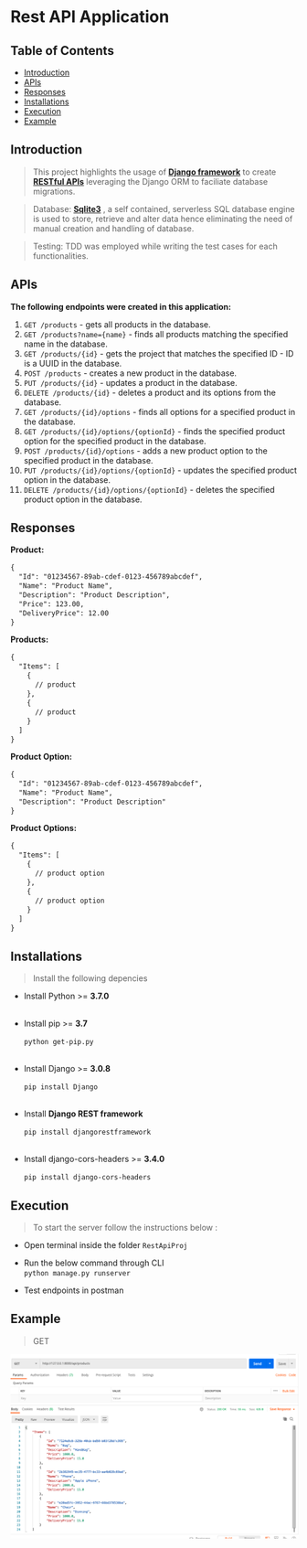 # Rest API Application

## Table of Contents

- [Introduction](#introduction)
- [APIs](#APIs)
- [Responses](#response)
- [Installations](#installations)
- [Execution](#execution)
- [Example](#example)



## Introduction

> This project highlights the usage of <a href="https://www.djangoproject.com/" target="_blank">**Django framework**</a> to create <a href="https://www.django-rest-framework.org/" target="_blank">**RESTful APIs**</a> leveraging the Django ORM to faciliate database migrations.

> Database: <a href="https://www.sqlite.org/index.html" target="_blank">**Sqlite3**</a> , a self contained, serverless SQL database engine is used to store, retrieve and alter data hence   eliminating the need of manual creation and handling of database.

> Testing: TDD was employed while writing the test cases for each functionalities.



## APIs
**The following endpoints were created in this application:**

1. `GET /products` - gets all products in the database.
2. `GET /products?name={name}` - finds all products matching the specified name in the database.
3. `GET /products/{id}` - gets the project that matches the specified ID - ID is a UUID in the database.
4. `POST /products` - creates a new product in the database.
5. `PUT /products/{id}` - updates a product in the database.
6. `DELETE /products/{id}` - deletes a product and its options from the database.
7. `GET /products/{id}/options` - finds all options for a specified product in the database.
8. `GET /products/{id}/options/{optionId}` - finds the specified product option for the specified product in the database.
9. `POST /products/{id}/options` - adds a new product option to the specified product in the database.
10. `PUT /products/{id}/options/{optionId}` - updates the specified product option in the database.
11. `DELETE /products/{id}/options/{optionId}` - deletes the specified product option in the database.




## Responses

**Product:**
```
{
  "Id": "01234567-89ab-cdef-0123-456789abcdef",
  "Name": "Product Name",
  "Description": "Product Description",
  "Price": 123.00,
  "DeliveryPrice": 12.00
}
```

**Products:**
```
{
  "Items": [
    {
      // product
    },
    {
      // product
    }
  ]
}
```

**Product Option:**
```
{
  "Id": "01234567-89ab-cdef-0123-456789abcdef",
  "Name": "Product Name",
  "Description": "Product Description"
}
```

**Product Options:**
```
{
  "Items": [
    {
      // product option
    },
    {
      // product option
    }
  ]
}
```



## Installations 

> Install the following depencies


- Install Python >= **3.7.0** </br></br>

- Install pip >= **3.7** 

    `python get-pip.py` </br></br>

- Install Django >= **3.0.8** 

    `pip install Django`</br></br>

- Install **Django REST framework** 

    `pip install djangorestframework`</br></br>

- Install django-cors-headers >= **3.4.0** 

    `pip install django-cors-headers`



## Execution

> To start the server follow the instructions below :

- Open terminal inside the folder `RestApiProj` 

- Run the below command through CLI </br>
    `python manage.py runserver`

- Test endpoints in postman 

## Example

> GET

![screenshot](/Images/get.png)


